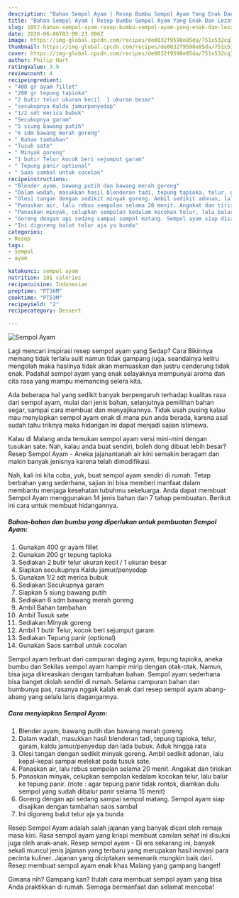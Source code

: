 ```yaml
---
description: "Bahan Sempol Ayam | Resep Bumbu Sempol Ayam Yang Enak Dan Lezat"
title: "Bahan Sempol Ayam | Resep Bumbu Sempol Ayam Yang Enak Dan Lezat"
slug: 1057-bahan-sempol-ayam-resep-bumbu-sempol-ayam-yang-enak-dan-lezat
date: 2020-06-06T03:09:23.006Z
image: https://img-global.cpcdn.com/recipes/de0032f9598e85da/751x532cq70/sempol-ayam-foto-resep-utama.jpg
thumbnail: https://img-global.cpcdn.com/recipes/de0032f9598e85da/751x532cq70/sempol-ayam-foto-resep-utama.jpg
cover: https://img-global.cpcdn.com/recipes/de0032f9598e85da/751x532cq70/sempol-ayam-foto-resep-utama.jpg
author: Philip Hart
ratingvalue: 3.9
reviewcount: 4
recipeingredient:
- "400 gr ayam fillet"
- "200 gr tepung tapioka"
- "2 butir telur ukuran kecil  1 ukuran besar"
- "secukupnya Kaldu jamurpenyedap"
- "1/2 sdt merica bubuk"
- "Secukupnya garam"
- "5 siung bawang putih"
- "6 sdm bawang merah goreng"
- " Bahan tambahan"
- "Tusuk sate"
- " Minyak goreng"
- "1 butir Telur kocok beri sejumput garam"
- " Tepung panir optional"
- " Saos sambal untuk cocolan"
recipeinstructions:
- "Blender ayam, bawang putih dan bawang merah goreng"
- "Dalam wadah, masukkan hasil blenderan tadi, tepung tapioka, telur, garam, kaldu jamur/penyedap dan lada bubuk. Aduk hingga rata"
- "Olesi tangan dengan sedikit minyak goreng. Ambil sedikit adonan, lalu kepal-kepal sampai melekat pada tusuk sate."
- "Panaskan air, lalu rebus sempolan selama 20 menit. Angakat dan tiriskan"
- "Panaskan minyak, celupkan sempolan kedalam kocokan telur, lalu balur ke tepung panir. (note : agar tepung panir tidak rontok, diamkan dulu sempol yang sudah dibalur panir selama 15 menit)"
- "Goreng dengan api sedang sampai sempol matang. Sempol ayam siap disajikan dengan tambahan saos sambal"
- "Ini digoreng balut telur aja ya bunda"
categories:
- Resep
tags:
- sempol
- ayam

katakunci: sempol ayam 
nutrition: 101 calories
recipecuisine: Indonesian
preptime: "PT36M"
cooktime: "PT53M"
recipeyield: "2"
recipecategory: Dessert

---
```



![Sempol Ayam](https://img-global.cpcdn.com/recipes/de0032f9598e85da/751x532cq70/sempol-ayam-foto-resep-utama.jpg)

Lagi mencari inspirasi resep sempol ayam yang Sedap? Cara Bikinnya memang tidak terlalu sulit namun tidak gampang juga. seandainya keliru mengolah maka hasilnya tidak akan memuaskan dan justru cenderung tidak enak. Padahal sempol ayam yang enak selayaknya mempunyai aroma dan cita rasa yang mampu memancing selera kita.

Ada beberapa hal yang sedikit banyak berpengaruh terhadap kualitas rasa dari sempol ayam, mulai dari jenis bahan, selanjutnya pemilihan bahan segar, sampai cara membuat dan menyajikannya. Tidak usah pusing kalau mau menyiapkan sempol ayam enak di mana pun anda berada, karena asal sudah tahu triknya maka hidangan ini dapat menjadi sajian istimewa.

Kalau di Malang anda temukan sempol ayam versi mini-mini dengan tusukan sate. Nah, kalau anda buat sendiri, boleh dong dibuat lebih besar? Resep Sempol Ayam - Aneka jajanantanah air kini semakin beragam dan makin banyak jenisnya karena telah dimodifikasi.


Nah, kali ini kita coba, yuk, buat sempol ayam sendiri di rumah. Tetap berbahan yang sederhana, sajian ini bisa memberi manfaat dalam membantu menjaga kesehatan tubuhmu sekeluarga. Anda dapat membuat Sempol Ayam menggunakan 14 jenis bahan dan 7 tahap pembuatan. Berikut ini cara untuk membuat hidangannya.

<!--inarticleads1-->

##### Bahan-bahan dan bumbu yang diperlukan untuk pembuatan Sempol Ayam:

1. Gunakan 400 gr ayam fillet
1. Gunakan 200 gr tepung tapioka
1. Sediakan 2 butir telur ukuran kecil / 1 ukuran besar
1. Siapkan secukupnya Kaldu jamur/penyedap
1. Gunakan 1/2 sdt merica bubuk
1. Sediakan Secukupnya garam
1. Siapkan 5 siung bawang putih
1. Sediakan 6 sdm bawang merah goreng
1. Ambil  Bahan tambahan
1. Ambil Tusuk sate
1. Sediakan  Minyak goreng
1. Ambil 1 butir Telur, kocok beri sejumput garam
1. Sediakan  Tepung panir (optional)
1. Gunakan  Saos sambal untuk cocolan


Sempol ayam terbuat dari campuran daging ayam, tepung tapioka, aneka bumbu dan Sekilas sempol ayam hampir mirip dengan otak-otak. Namun, bisa juga dikreasikan dengan tambahan bahan. Sempol ayam sederhana bisa banget diolah sendiri di rumah. Selama campuran bahan dan bumbunya pas, rasanya nggak kalah enak dari resep sempol ayam abang-abang yang selalu laris dagangannya. 

<!--inarticleads2-->

##### Cara menyiapkan Sempol Ayam:

1. Blender ayam, bawang putih dan bawang merah goreng
1. Dalam wadah, masukkan hasil blenderan tadi, tepung tapioka, telur, garam, kaldu jamur/penyedap dan lada bubuk. Aduk hingga rata
1. Olesi tangan dengan sedikit minyak goreng. Ambil sedikit adonan, lalu kepal-kepal sampai melekat pada tusuk sate.
1. Panaskan air, lalu rebus sempolan selama 20 menit. Angakat dan tiriskan
1. Panaskan minyak, celupkan sempolan kedalam kocokan telur, lalu balur ke tepung panir. (note : agar tepung panir tidak rontok, diamkan dulu sempol yang sudah dibalur panir selama 15 menit)
1. Goreng dengan api sedang sampai sempol matang. Sempol ayam siap disajikan dengan tambahan saos sambal
1. Ini digoreng balut telur aja ya bunda


Resep Sempol Ayam adalah salah jajanan yang banyak dicari oleh remaja masa kini. Rasa sempol ayam yang krispi membuat camilan sehat ini disukai juga oleh anak-anak. Resep sempol ayam - Di era sekarang ini, banyak sekali muncul jenis jajanan yang terbaru yang merupakan hasil inovasi para pecinta kuliner. Jajanan yang diciptakan semenarik mungkin baik dari. Resep membuat sempol ayam enak khas Malang yang gampang banget! 

Gimana nih? Gampang kan? Itulah cara membuat sempol ayam yang bisa Anda praktikkan di rumah. Semoga bermanfaat dan selamat mencoba!
